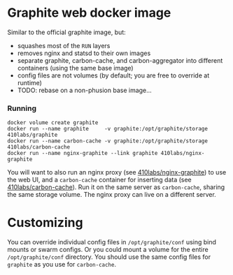 # Graphite web docker image

Similar to the official graphite image, but:
 * squashes most of the `RUN` layers
 * removes nginx and statsd to their own images
 * separate graphite, carbon-cache, and carbon-aggregator into different
   containers (using the same base image)
 * config files are not volumes (by default; you are free to override at
   runtime)
 * TODO: rebase on a non-phusion base image...

### Running

```
docker volume create graphite
docker run --name graphite     -v graphite:/opt/graphite/storage 410labs/graphite
docker run --name carbon-cache -v graphite:/opt/graphite/storage 410labs/carbon-cache
docker run --name nginx-graphite --link graphite 410labs/nginx-graphite
```

You will want to also run an nginx proxy (see [410labs/nginx-graphite]) to use
the web UI, and a `carbon-cache` container for inserting data (see
[410labs/carbon-cache]).  Run it on the same server as `carbon-cache`, sharing
the same storage volume. The nginx proxy can live on a different server.

[410labs/nginx-graphite]: https://hub.docker.com/r/410labs/nginx-graphite/
[410labs/carbon-cache]: https://hub.docker.com/r/410labs/carbon-cache/

# Customizing

You can override individual config files in `/opt/graphite/conf` using bind
mounts or swarm configs. Or you could mount a volume for the entire
`/opt/graphite/conf` directory.  You should use the same config files for
`graphite` as you use for `carbon-cache`.
